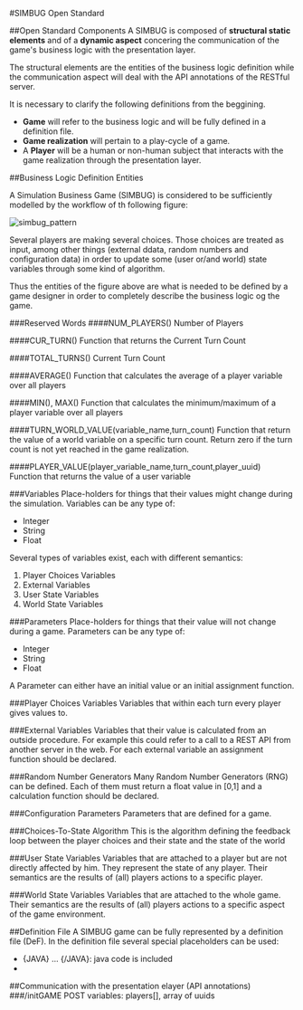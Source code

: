 #SIMBUG Open Standard

##Open Standard Components
A SIMBUG is composed of **structural static elements** and of a **dynamic aspect** concering the communication of the game's business logic with the presentation layer.

The structural elements are the entities of the business logic definition while the communication aspect will deal with the API annotations of the RESTful server.

It is necessary to clarify the following definitions from the beggining. 

* **Game** will refer to the business logic and will be fully defined in a definition file.
* **Game realization** will pertain to a play-cycle of a game. 
* A **Player** will be a human or non-human subject that interacts with the game realization through the presentation layer.


##Business Logic Definition Entities

A Simulation Business Game (SIMBUG) is considered to be sufficiently modelled by the workflow of th following figure:

![simbug_pattern](https://cloud.githubusercontent.com/assets/13544631/8996812/bfa27e74-3723-11e5-812e-8e344d365688.png)

Several players are making several choices. Those choices are treated as input, among other things (external ddata, random numbers and configuration data) in order to update some (user or/and world) state variables through some kind of algorithm.

Thus the entities of the figure above are what is needed to be defined by a game designer in order to completely describe the business logic og the game.


###Reserved Words
####NUM_PLAYERS()
Number of Players 

####CUR_TURN()
Function that returns the Current Turn Count 

####TOTAL_TURNS()
Current Turn Count 

####AVERAGE()
Function that calculates the average of a player variable over all players

####MIN(), MAX()
Function that calculates the minimum/maximum of a player variable over all players

####TURN_WORLD_VALUE(variable_name,turn_count)
Function that return the value of a world variable on a specific turn count. Return zero if the turn count is not yet reached in the game realization.

####PLAYER_VALUE(player_variable_name,turn_count,player_uuid)
Function that returns the value of a user variable

###Variables
Place-holders for things that their values might change during the simulation. 
Variables can be any type of:
* Integer
* String
* Float

Several types of variables exist, each with different semantics: 

1. Player Choices Variables
2. External Variables
3. User State Variables 
4. World State Variables

###Parameters
Place-holders for things that their value will not change during a game.
Parameters can be any type of:
* Integer
* String
* Float

A Parameter can either have an initial value or an initial assignment function.

###Player Choices Variables
Variables that within each turn every player gives values to. 


###External Variables
Variables that their value is calculated from an outside procedure. 
For example this could refer to a call to a REST API from another server in the web.
For each external variable an assignment function should be declared.


###Random Number Generators
Many Random Number Generators (RNG) can be defined. 
Each of them must return a float value in [0,1] and a calculation function should be declared.


###Configuration Parameters
Parameters that are defined for a game.

###Choices-To-State Algorithm
This is the algorithm defining the feedback loop between the player choices and their state and the state of the world

###User State Variables 
Variables that are attached to a player but are not directly affected by him. 
They represent the state of any player.
Their semantics are the results of (all) players actions to a specific player. 

###World State Variables
Variables that are attached to the whole game.
Their semantics are the results of (all) players actions to a specific aspect of the game environment. 

##Definition File
A SIMBUG game can be fully represented by a definition file (DeF). 
In the definition file several special placeholders can be used:
* {JAVA} ... {/JAVA}: java code is included
* 

##Communication with the presentation elayer (API annotations)
###/initGAME
POST variables: 
players[], array of uuids
